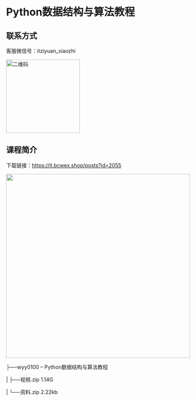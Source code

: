 # Python数据结构与算法教程

## 联系方式

客服微信号：itziyuan_xiaozhi

<img src="https://ziyuanyun.oss-cn-guangzhou.aliyuncs.com/common/20240614073449/666b82192834a.jpg" width="200" height="200" alt="二维码">

## 课程简介

下载链接：https://it.bcwex.shop/posts?id=2055

<img src="https://ziyuanyun.oss-cn-guangzhou.aliyuncs.com/yun/20240515183638/66449036e2b6f.jpg" width="500" alt="">

  ├──wyy0100 &#8211; Python数据结构与算法教程

 | ├──视频.zip 1.14G

 | └──资料.zip 2.22kb

  